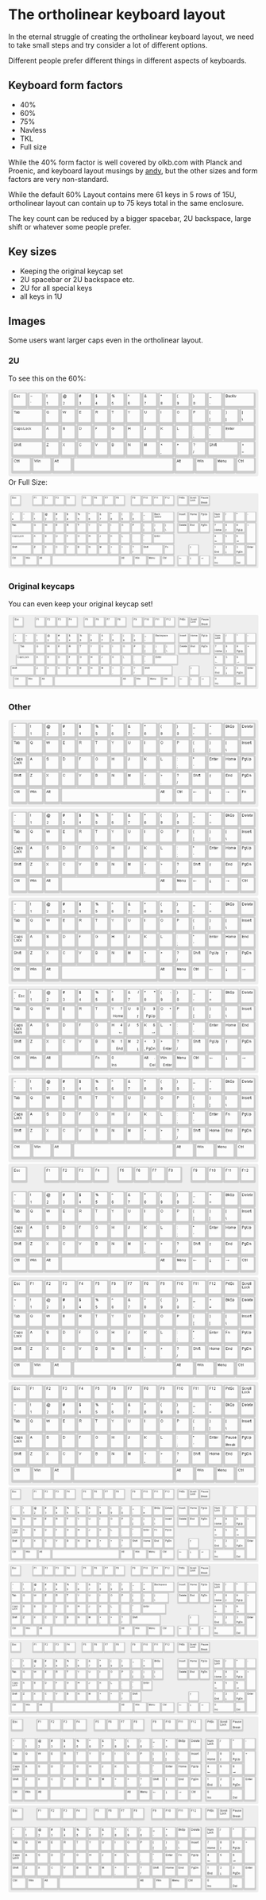 # The ortholinear keyboard layout

In the eternal struggle of creating the ortholinear keyboard layout,
we need to take small steps and try consider a lot of different options.

Different people prefer different things in different aspects of keyboards.

## Keyboard form factors
* 40%
* 60%
* 75%
* Navless
* TKL
* Full size

While the 40% form factor is well covered
by olkb.com with Planck and Proenic,
and keyboard layout musings by
[andy](https://www.smittey.co.uk/the-planck-key-theory),
but the other sizes and form factors are very non-standard.

While the default 60% Layout contains mere 61 keys
in 5 rows of 15U, ortholinear layout can contain
up to 75 keys total in the same enclosure.

The key count can be reduced by a bigger spacebar,
2U backspace, large shift or whatever some people prefer.

## Key sizes
* Keeping the original keycap set
* 2U spacebar or 2U backspace etc.
* 2U for all special keys
* all keys in 1U

## Images
Some users want larger caps even in the ortholinear layout.

### 2U

To see this on the 60%:

![keyboard-layout-ortholinear-60-2u-widecaps.png](images/keyboard-layout-ortholinear-60-2u-widecaps.png)
Or Full Size:

![keyboard-layout-ortholinear-full-2u-widecaps.png](images/keyboard-layout-ortholinear-full-2u-widecaps.png)

### Original keycaps
You can even keep your original keycap set!

![keyboard-layout-ortholinear-full-original-keycaps.png](images/keyboard-layout-ortholinear-full-original-keycaps.png)

### Other
![keyboard-layout-ortholinear-60-complete-arrows-fn1.png](images/keyboard-layout-ortholinear-60-complete-arrows-fn1.png)
![keyboard-layout-ortholinear-60-complete-arrows1.png](images/keyboard-layout-ortholinear-60-complete-arrows1.png)
![keyboard-layout-ortholinear-60-complete-arrows2.png](images/keyboard-layout-ortholinear-60-complete-arrows2.png)
![keyboard-layout-ortholinear-60-complete-arrows3.png](images/keyboard-layout-ortholinear-60-complete-arrows3.png)
![keyboard-layout-ortholinear-60-complete.png](images/keyboard-layout-ortholinear-60-complete.png)
![keyboard-layout-ortholinear-75-complete-arrows.png](images/keyboard-layout-ortholinear-75-complete-arrows.png)
![keyboard-layout-ortholinear-75-complete1.png](images/keyboard-layout-ortholinear-75-complete1.png)
![keyboard-layout-ortholinear-75-complete2.png](images/keyboard-layout-ortholinear-75-complete2.png)
![keyboard-layout-ortholinear-full-complete.png](images/keyboard-layout-ortholinear-full-complete.png)
![keyboard-layout-ortholinear-full-leftaligned1.png](images/keyboard-layout-ortholinear-full-leftaligned1.png)
![keyboard-layout-ortholinear-full-leftaligned2.png](images/keyboard-layout-ortholinear-full-leftaligned2.png)
![keyboard-layout-ortholinear-navless-complete-arrows.png](images/keyboard-layout-ortholinear-navless-complete-arrows.png)
![keyboard-layout-ortholinear-navless-complete.png](images/keyboard-layout-ortholinear-navless-complete.png)


